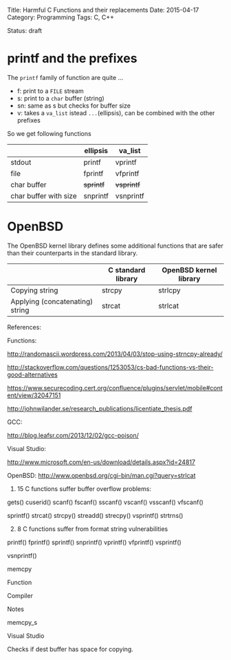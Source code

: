 Title: Harmful C Functions and their replacements
Date: 2015-04-17
Category: Programming
Tags: C, C++

Status: draft


printf and the prefixes
=======================
The `printf` family of function are quite ...

* f: print to a `FILE` stream
* s: print to a  `char` buffer (string)
* sn: same as s but checks for buffer size
* v: takes a `va_list` istead `...`(ellipsis), can be combined with the other prefixes

So we get following functions

|                        | ellipsis           | va_list             |
|------------------------|--------------------|---------------------|
| stdout                 | printf             | vprintf             |
| file                   | fprintf            | vfprintf            |
| char buffer            | <del>sprintf</del> | <del>vsprintf</del> |
| char buffer with size  | snprintf           | vsnprintf           |


OpenBSD
=======
The OpenBSD kernel library defines some additional functions that are safer than their counterparts in the standard library.

|                                 | C standard library | OpenBSD kernel library |
|---------------------------------|--------------------|------------------------|
| Copying string                  | strcpy             | strlcpy                |
| Applying (concatenating) string | strcat             | strlcat                |

References:

Functions:

http://randomascii.wordpress.com/2013/04/03/stop-using-strncpy-already/

http://stackoverflow.com/questions/1253053/cs-bad-functions-vs-their-good-alternatives

https://www.securecoding.cert.org/confluence/plugins/servlet/mobile#content/view/32047151

http://johnwilander.se/research_publications/licentiate_thesis.pdf

GCC:

http://blog.leafsr.com/2013/12/02/gcc-poison/

Visual Studio:

http://www.microsoft.com/en-us/download/details.aspx?id=24817

OpenBSD:
http://www.openbsd.org/cgi-bin/man.cgi?query=strlcat


1) 15 C functions suffer buffer overflow problems:

gets() cuserid() scanf() fscanf() sscanf() vscanf() vsscanf() vfscanf()

sprintf() strcat() strcpy() streadd() strecpy() vsprintf() strtrns()


2) 8 C functions suffer from format string vulnerabilities

printf() fprintf() sprintf() snprintf() vprintf() vfprintf() vsprintf()

vsnprintf()



memcpy


Function


Compiler


Notes

memcpy_s


Visual Studio


Checks if dest buffer has space for copying.
